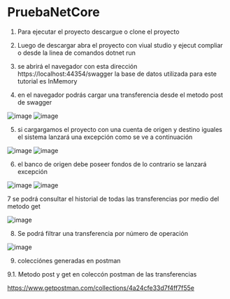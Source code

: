 # PruebaNetCore

1. Para ejecutar el proyecto descargue o clone el proyecto

2. Luego de descargar abra el proyecto con viual studio y ejecut compliar o  desde la linea de comandos dotnet run

3. se abrirá el navegador con esta dirección https://localhost:44354/swagger la base de datos utilizada para este tutorial es InMemory

4. en el navegador podrás cargar una transferencia desde el metodo post de swagger

![image](https://user-images.githubusercontent.com/57592844/147657859-65e98edc-b7f5-4fad-bbe3-1f79e8900992.png)
![image](https://user-images.githubusercontent.com/57592844/147657952-b5ed3927-a25b-4f3e-b348-0a11e5d4c2aa.png)

5. si cargargamos el proyecto con una cuenta de origen y destino iguales el sistema lanzará una excepción como se ve a continuación

![image](https://user-images.githubusercontent.com/57592844/147658187-3661db86-99cf-4e97-98d2-d2ca66e7c030.png)
![image](https://user-images.githubusercontent.com/57592844/147658251-af3860b2-aeed-49d7-a33c-a4e6bf4e1fda.png)

6. el banco de origen debe poseer fondos de lo contrario se lanzará excepción 

![image](https://user-images.githubusercontent.com/57592844/147658939-11aa4282-7862-4442-af3e-aa40922f6ff9.png)
![image](https://user-images.githubusercontent.com/57592844/147658974-d72203b9-7dce-4ee6-8a6e-febcd248c8f5.png)

7 se podrá consultar el historial de todas las transferencias por medio del metodo get

![image](https://user-images.githubusercontent.com/57592844/147659229-874aeddd-9df7-481f-be95-acaf990f4369.png)

8. Se podrá filtrar una transferencia por número de operación

![image](https://user-images.githubusercontent.com/57592844/147659326-a197c69d-96ff-4cf9-be48-2690b8b0121d.png)

9. colecciónes generadas en postman

9.1. Metodo post y get en coleccón postman de las transferencias

https://www.getpostman.com/collections/4a24cfe33d7f4ff7f55e









